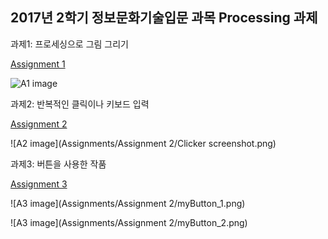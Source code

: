 ## 2017년 2학기 정보문화기술입문 과목 Processing 과제

과제1: 프로세싱으로 그림 그리기

[Assignment 1](https://github.com/andrew-noh/SNU2017_2_PROCESSING/tree/master/Assignments/Assignment%201)

![A1 image](https://raw.github.com/andrew-noh/SNU2017_2_PROCESSING/tree/master/Assignments/Assignment%201/Screenshot.png)

과제2: 반복적인 클릭이나 키보드 입력

[Assignment 2](https://github.com/andrew-noh/SNU2017_2_PROCESSING/tree/master/Assignments/Assignment%202)

![A2 image](Assignments/Assignment 2/Clicker screenshot.png)

과제3: 버튼을 사용한 작품

[Assignment 3](https://github.com/andrew-noh/SNU2017_2_PROCESSING/tree/master/Assignments/Assignment%203)

![A3 image](Assignments/Assignment 2/myButton_1.png)

![A3 image](Assignments/Assignment 2/myButton_2.png)
